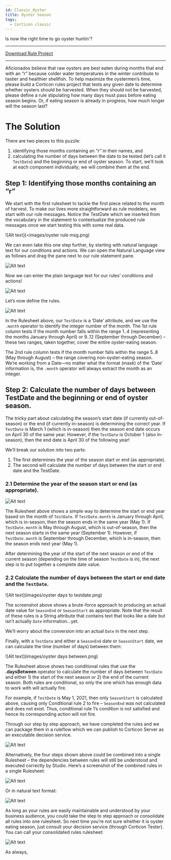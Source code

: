 ```yaml
---
id: Classic_Oyster
title: Oyster Season
tags:
  - Corticon classic
---
```


Is now the right time to go oyster huntin'?

---

[Download Rule Project](https://github.com/corticon/newsletter-solutions)

---

Aficionados believe that raw oysters are best eaten during months that end with an “r” because colder water temperatures in the winter contribute to tastier and healthier shellfish. To help maximize the oystermen’s time, please build a Corticon rules project that tests any given date to determine whether oysters should be harvested. When they should not be harvested, please define a rule stipulating how many days must pass before eating season begins. Or, if eating season is already in progress, how much longer will the season last?

#  The Solution
There are two pieces to this puzzle:
1. identifying those months containing an “r” in their names, and
2. calculating the number of days between the date to be tested (let’s call it `TestDate`) and the beginning or end of oyster season.
To start, we’ll look at each component individually; we will combine them at the end. 
	
## Step 1: Identifying those months containing an “r”

We start with the first rulesheet to tackle the first piece related to the month of harvest. To make our lives more straightforward as rule modelers, we start with our rule messages. Notice the TestDate which we inserted from the vocabulary in the statement to contextualize the produced rule messages once we start testing this with some real data.

![Alt text](<images/oyster rule msg.png)

We can even take this one step further, by starting with natural language text for our conditions and actions. We can open the Natural Language view as follows and drag the pane next to our rule statement pane.

![Alt text](<images/oyster_nat lang dropdown.png>)

Now we can enter the plain language text for our rules’ conditions and actions!

![Alt text](<images/oyster nat lang.png>)

Let’s now define the rules.

![Alt text](<images/oyster rules.png>)

In the Rulesheet above, our `TestDate` is a ‘Date’ attribute, and we use the `.month`
operator to identify the integer number of the month. The 1st rule column tests if the month number falls within the range 1..4 (representing the months January through April) or 9..12 (September through December) – these two ranges, taken together, cover the entire oyster-eating season. 

The 2nd rule column tests if the month number falls within the range 5..8 (May through August) – the range covering non-oyster-eating season. We’re working from a Date—no matter what the format (mask) of the ‘Date’ information is, the `.month` operator will always extract the month as an integer.

## Step 2: Calculate the number of days between TestDate and the beginning or end of oyster season.

The tricky part about calculating the season’s start date (if currently out-of-season) or the end (if currently in-season) is determining the correct year. If `TestDate` is March 1 (which is in-season) then the season end date occurs on April 30 of the same year. However, if the `TestDate` is October 1 (also in-season), then the end date is April 30 of the following year! 

We’ll break our solution into two parts:

1.	The first determines the year of the season start or end (as appropriate). 
2.	The second will calculate the number of days between the start or end date and the TestDate.

### 2.1 Determine the year of the season start or end (as appropriate).

![Alt text](<images/oyster determine season start rule.png>)

The Rulesheet above shows a simple way to determine the start or end year based on the month of `TestDate`. If `TestDate.month` is January through April, which is in-season, then the season ends in the same year (May 1). If `TestDate.month` is May through August, which is out-of-season, then the next season starts in the same year (September 1). However, if `TestDate.month` is September through December, which is in-season, then the season ends next year (May 1).

After determining the year of the start of the next season or end of the current season (depending on the time of season `TestDate` is in), the next step is to put together a complete date value.

### 2.2 Calculate the number of days between the start or end date and the `TestDate`.

![Alt text](images/oyster days to testdate.png)

The screenshot above shows a brute-force approach to producing an actual date value for `SeasonEnd` or `SeasonStart` as appropriate. Note that the result of these rules is a String attribute that contains text that looks like a date but isn’t actually `Date` information…yet. 

We’ll worry about the conversion into an actual `Date` in the next step.

Finally, with a `TestDate` and either a `SeasonEnd` date or `SeasonStart` date, we can calculate the time (number of days) between them:

![Alt text](images/oyster days between.png)

The Rulesheet above shows two conditional rules that use the **.daysBetween** operator to calculate the number of days between `TestDate` and either 1) the start of the next season or 2) the end of the current season. Both rules are conditional, so only the one which has enough data to work with will actually fire.

For example, if `TestDate` is May 1, 2021, then only `SeasonStart` is calculated above, causing only Conditional rule 2 to fire – `SeasonEnd` was not calculated and does not exist. Thus, conditional rule 1’s condition is not satisfied and hence its corresponding action will not fire.

Through our step by step approach, we have completed the rules and we can package them in a ruleflow which we can publish to Corticon Server as an executable decision service.

![Alt text](<images/oyster flow.png>)

Alternatively, the four steps shown above could be combined into a single Rulesheet – the dependencies between rules will still be understood and executed correctly by Studio. Here’s a screenshot of the combined rules in a single Rulesheet:

![Alt text](<images/oyster combined.png>)

Or in natural text format:

![Alt text](<images/oyster combined nat lang.png>)

As long as your rules are easily maintainable and understood by your business audience, you could take the step to step approach or consolidate all rules into one rulesheet. So next time you’re not sure whether it is oyster eating season, just consult your decision service (through Corticon Tester). You can call your consolidated rules rulesheet:

![Alt text](<images/oyster test1.png>)

As always, 
